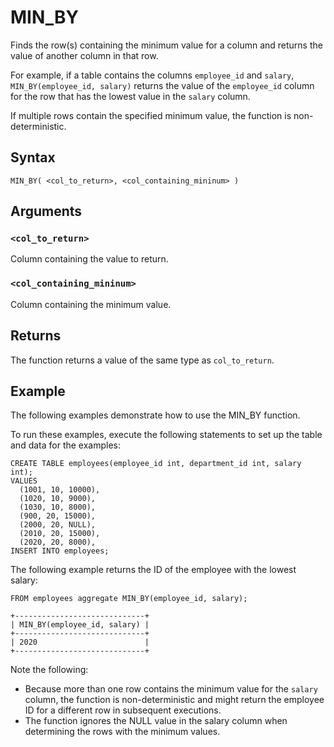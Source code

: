 # MIN_BY

Finds the row(s) containing the minimum value for a column and returns the value of another column in that row.

For example, if a table contains the columns `employee_id` and `salary`, `MIN_BY(employee_id, salary)` returns the value of the `employee_id` column for the row that has the lowest value in the `salary` column.

If multiple rows contain the specified minimum value, the function is non-deterministic.

## Syntax

```scopeql
MIN_BY( <col_to_return>, <col_containing_mininum> )
```

## Arguments

### `<col_to_return>`

Column containing the value to return.

### `<col_containing_mininum>`

Column containing the minimum value.

## Returns

The function returns a value of the same type as `col_to_return`.

## Example

The following examples demonstrate how to use the MIN_BY function.

To run these examples, execute the following statements to set up the table and data for the examples:

```scopeql
CREATE TABLE employees(employee_id int, department_id int, salary int);
VALUES
  (1001, 10, 10000),
  (1020, 10, 9000),
  (1030, 10, 8000),
  (900, 20, 15000),
  (2000, 20, NULL),
  (2010, 20, 15000),
  (2020, 20, 8000),
INSERT INTO employees;
```

The following example returns the ID of the employee with the lowest salary:

```scopeql
FROM employees aggregate MIN_BY(employee_id, salary);
```

```
+-----------------------------+
| MIN_BY(employee_id, salary) |
+-----------------------------+
| 2020                        |
+-----------------------------+
```

Note the following:

* Because more than one row contains the minimum value for the `salary` column, the function is non-deterministic and might return the employee ID for a different row in subsequent executions.
* The function ignores the NULL value in the salary column when determining the rows with the minimum values.
